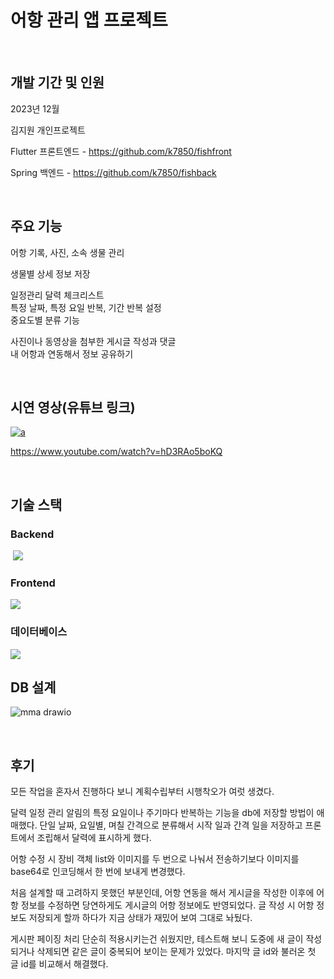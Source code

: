
# 어항 관리 앱 프로젝트

<br/>

## 개발 기간 및 인원

2023년 12월

김지원 개인프로젝트

Flutter 프론트엔드 - https://github.com/k7850/fishfront

Spring 백엔드 - https://github.com/k7850/fishback

<br/>

## 주요 기능

어항 기록, 사진, 소속 생물 관리

생물별 상세 정보 저장

일정관리 달력 체크리스트<br/>
특정 날짜, 특정 요일 반복, 기간 반복 설정<br/>
중요도별 분류 기능

사진이나 동영상을 첨부한 게시글 작성과 댓글<br/>
내 어항과 연동해서 정보 공유하기

<br/>

## 시연 영상(유튜브 링크) 

[![a](http://img.youtube.com/vi/hD3RAo5boKQ/0.jpg)](https://www.youtube.com/watch?v=hD3RAo5boKQ?t=0s)

https://www.youtube.com/watch?v=hD3RAo5boKQ

<br/>

## 기술 스택

### Backend

 <img src="https://img.shields.io/badge/Springboot-6DB33F?style=for-the-badge&logo=SpringBoot&logoColor=white">
 
### Frontend

<img src="https://img.shields.io/badge/flutter-02569B?style=for-the-badge&logo=Flutter&logoColor=white">

### 데이터베이스
<img src="https://img.shields.io/badge/MySQL-4479A1?style=for-the-badge&logo=MySQL&logoColor=white">

<br/>

## DB 설계

![mma drawio](https://github.com/k7850/fishfront/assets/135561696/295d93ab-76d6-43ff-9f87-05cd8a267ea0)

<br/>

## 후기

모든 작업을 혼자서 진행하다 보니 계획수립부터 시행착오가 여럿 생겼다.

달력 일정 관리 알림의 특정 요일이나 주기마다 반복하는 기능을 db에 저장할 방법이 애매했다.
단일 날짜, 요일별, 며칠 간격으로 분류해서 시작 일과 간격 일을 저장하고 프론트에서 조립해서 달력에 표시하게 했다.

어항 수정 시 장비 객체 list와 이미지를 두 번으로 나눠서 전송하기보다 이미지를 base64로 인코딩해서 한 번에 보내게 변경했다.

처음 설계할 때 고려하지 못했던 부분인데, 어항 연동을 해서 게시글을 작성한 이후에 어항 정보를 수정하면 당연하게도 게시글의 어항 정보에도 반영되었다.
글 작성 시 어항 정보도 저장되게 할까 하다가 지금 상태가 재밌어 보여 그대로 놔뒀다.

게시판 페이징 처리
단순히 적용시키는건 쉬웠지만, 테스트해 보니 도중에 새 글이 작성되거나 삭제되면 같은 글이 중복되어 보이는 문제가 있었다. 마지막 글 id와 불러온 첫 글 id를 비교해서 해결했다.
